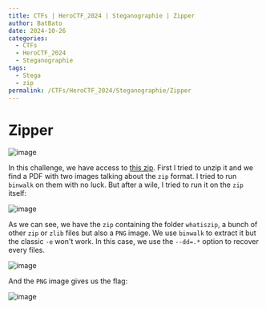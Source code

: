 ```yaml
---
title: CTFs | HeroCTF_2024 | Steganographie | Zipper
author: BatBato
date: 2024-10-26
categories:
  - CTFs
  - HeroCTF_2024
  - Steganographie
tags:
  - Stega
  - zip
permalink: /CTFs/HeroCTF_2024/Steganographie/Zipper
---
```


# Zipper

![image](https://raw.githubusercontent.com/Nouman404/nouman404.github.io/refs/heads/main/_posts/CTFs/HeroCTF_2024/photos/HeroCTF_2024_Stega_Zipper_enonce.png)

In this challenge, we have access to [this zip](https://raw.githubusercontent.com/Nouman404/nouman404.github.io/main/_posts/CTFs/HeroCTF_2024/Stega/secretzip.zip). First I tried to unzip it and we find a PDF with two images talking about the `zip` format. I tried to run `binwalk` on them with no luck. But after a wile, I tried to run it on the `zip` itself:

![image](https://raw.githubusercontent.com/Nouman404/nouman404.github.io/refs/heads/main/_posts/CTFs/HeroCTF_2024/photos/HeroCTF_2024_Stega_Zipper_binwalk.png)

As we can see, we have the `zip` containing the folder `whatiszip`, a bunch of other `zip` or `zlib` files but also a `PNG` image. We use `binwalk` to extract it but the classic `-e` won't work. In this case, we use the `--dd=.*` option to recover every files.

![image](https://raw.githubusercontent.com/Nouman404/nouman404.github.io/refs/heads/main/_posts/CTFs/HeroCTF_2024/photos/HeroCTF_2024_Stega_Zipper_binwalkFinal.png)

And the `PNG` image gives us the flag:

![image](https://raw.githubusercontent.com/Nouman404/nouman404.github.io/refs/heads/main/_posts/CTFs/HeroCTF_2024/photos/HeroCTF_2024_Stega_Zipper_flag.png)